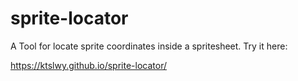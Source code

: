 sprite-locator
==============

A Tool for locate sprite coordinates inside a spritesheet. Try it here:

https://ktslwy.github.io/sprite-locator/
